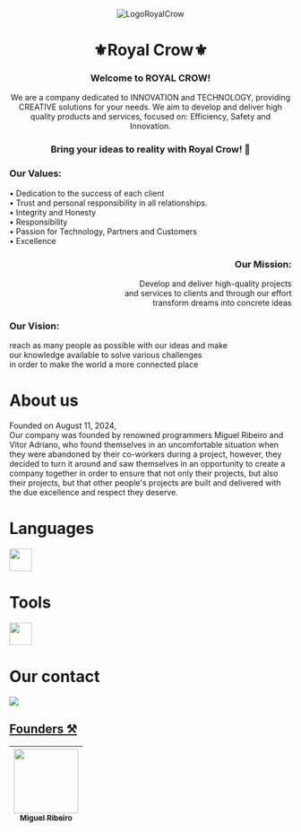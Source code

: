 

<p align="center">
  <img src="https://github.com/user-attachments/assets/4053be3a-33b8-4379-a0a2-1808909e9619" alt="LogoRoyalCrow" />
</p>
<h1 align="center">⚜Royal Crow⚜</h1>

<h3 align="center">Welcome to ROYAL CROW!</h3>
<p align="center">We are a company dedicated to INNOVATION and TECHNOLOGY, providing CREATIVE solutions for your needs. We aim to develop and deliver high quality products and services, focused on: Efficiency, Safety and Innovation.</p>

<h3 align="center">Bring your ideas to reality with Royal Crow! 👑</h3> <p align="left">

<h3 align="left">
 Our Values: 
</h3>
<p align="left">• Dedication to the success of each client<br>• Trust and personal responsibility in all relationships.<br>• Integrity and Honesty<br>• Responsibility<br>• Passion for Technology, Partners and Customers<br>• Excellence</p>


<h3 align="right">
  Our Mission:
</h3>
<p align="right">Develop and deliver high-quality projects<br> and services to clients and through our effort<br> transform dreams into concrete ideas </p>

<h3 align="left">
  Our Vision:
</h3>
<p align="left">reach as many people as possible with our ideas and make<br> our knowledge available to solve various challenges<br> in order to make the world a more connected place</p>

# About us
 Founded on August 11, 2024, <br>
 Our company was founded by renowned programmers Miguel Ribeiro and Vitor Adriano, who found themselves in an uncomfortable situation when they were abandoned by their co-workers during a project, however, they decided to turn it around and saw themselves in an opportunity to create a company together in order to ensure that not only their projects, but also their projects,  but that other people's projects are built and delivered with the due excellence and respect they deserve.

 # Languages
 <img height="40" width="40" src="https://cdn.jsdelivr.net/gh/devicons/devicon@latest/icons/java/java-original.svg" />
 
 # Tools
 <img height="40" width="40" src="https://img.icons8.com/?size=100&id=4djt356tq8UO&format=png&color=000000" />

 # Our contact
 <a href="mailto:royalcrowcompany@gmail.com"> <img  src="https://img.shields.io/badge/Gmail-D14836?style=for-the-badge&logo=gmail&logoColor=white">

 ## Founders ⚒
 [<img src="https://github.com/user-attachments/assets/5b217dba-9daa-4b65-a50f-531511515945" width=115 > <br> <sub> Miguel Ribeiro </sub>](https://github.com/Miguelito0o) |
| :---: |  
